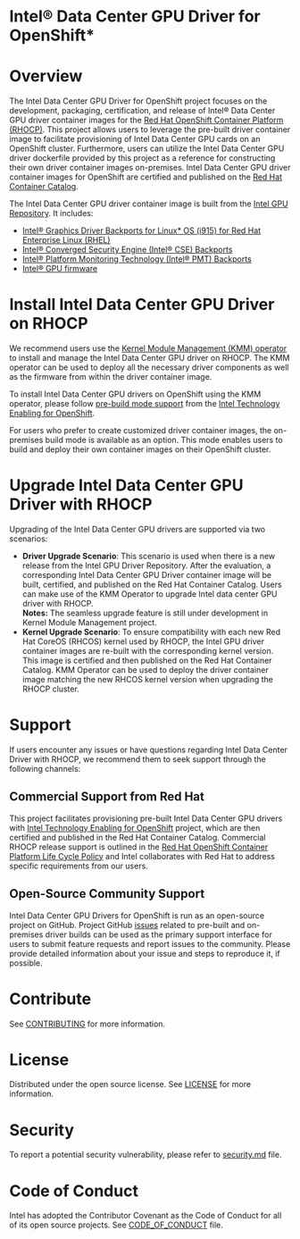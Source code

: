 # Intel® Data Center GPU Driver for OpenShift* 

# Overview
The Intel Data Center GPU Driver for OpenShift project focuses on the development, packaging, certification, and release of Intel® Data Center GPU driver container images for the [Red Hat OpenShift Container Platform (RHOCP)](https://www.redhat.com/en/technologies/cloud-computing/openshift/container-platform). This project allows users to leverage the pre-built driver container image to facilitate provisioning of Intel Data Center GPU cards on an OpenShift cluster. Furthermore, users can utilize the Intel Data Center GPU driver dockerfile provided by this project as a reference for constructing their own driver container images on-premises. Intel Data Center GPU driver container images for OpenShift are certified and published on the [Red Hat Container Catalog](https://catalog.redhat.com/software/containers/intel/intel-data-center-gpu-driver-container/6495ee55c8b2461e35fb8264).

The Intel Data Center GPU driver container image is built from the [Intel GPU Repository](https://github.com/intel-gpu). It includes:
- [Intel® Graphics Driver Backports for Linux* OS (i915) for Red Hat Enterprise Linux (RHEL)](https://github.com/intel-gpu/intel-gpu-i915-backports/tree/redhat/main) 
- [Intel® Converged Security Engine (Intel® CSE) Backports](https://github.com/intel-gpu/intel-gpu-cse-backports/tree/main)
- [Intel® Platform Monitoring Technology (Intel® PMT) Backports](https://github.com/intel-gpu/intel-gpu-pmt-backports/tree/main)
- [Intel® GPU firmware](https://github.com/intel-gpu/intel-gpu-firmware)

# Install Intel Data Center GPU Driver on RHOCP
We recommend users use the [Kernel Module Management (KMM) operator](https://docs.openshift.com/container-platform/4.12/hardware_enablement/kmm-kernel-module-management.html) to install and manage the Intel Data Center GPU driver on RHOCP. The KMM operator can be used to deploy all the necessary driver components as well as the firmware from within the driver container image. 

To install Intel Data Center GPU drivers on OpenShift using the KMM operator, please follow [pre-build mode support](https://github.com/intel/intel-technology-enabling-for-openshift/tree/main/kmmo#deploy-intel-data-center-gpu-driver-with-pre-build-mode) from the [Intel Technology Enabling for OpenShift](https://github.com/intel/intel-technology-enabling-for-openshift). 

For users who prefer to create customized driver container images, the on-premises build mode is available as an option. This mode enables users to build and deploy their own container images on their OpenShift cluster.

# Upgrade Intel Data Center GPU Driver with RHOCP
Upgrading of the Intel Data Center GPU drivers are supported via two scenarios: 
- **Driver Upgrade Scenario**: This scenario is used when there is a new release from the Intel GPU Driver Repository. After the evaluation, a corresponding Intel Data Center GPU Driver container image will be built, certified, and published on the Red Hat Container Catalog. Users can make use of the KMM Operator to upgrade Intel data center GPU driver with RHOCP.  
**Notes:** The seamless upgrade feature is still under development in Kernel Module Management project.
- **Kernel Upgrade Scenario**: To ensure compatibility with each new Red Hat CoreOS (RHCOS) kernel used by RHOCP, the Intel GPU driver container images are re-built with the corresponding kernel version. This image is certified and then published on the Red Hat Container Catalog. KMM Operator can be used to deploy the driver container image matching the new RHCOS kernel version when upgrading the RHOCP cluster.

# Support
If users encounter any issues or have questions regarding Intel Data Center Driver with RHOCP, we recommend them to seek support through the following channels:
## Commercial Support from Red Hat
This project facilitates provisioning pre-built Intel Data Center GPU drivers with [Intel Technology Enabling for OpenShift](https://github.com/intel/intel-technology-enabling-for-openshift) project, which are then certified and published in the Red Hat Container Catalog. Commercial RHOCP release support is outlined in the [Red Hat OpenShift Container Platform Life Cycle Policy](https://access.redhat.com/support/policy/updates/openshift) and Intel collaborates with Red Hat to address specific requirements from our users.
## Open-Source Community Support
Intel Data Center GPU Drivers for OpenShift is run as an open-source project on GitHub. Project GitHub [issues](https://github.com/intel/intel-data-center-gpu-driver-for-openshift/issues) related to pre-built and on-premises driver builds can be used as the primary support interface for users to submit feature requests and report issues to the community. Please provide detailed information about your issue and steps to reproduce it, if possible.

# Contribute
See [CONTRIBUTING](/CONTRIBUTING.md) for more information.

# License
Distributed under the open source license. See [LICENSE](/LICENSE.txt) for more information.

# Security
To report a potential security vulnerability, please refer to [security.md](/security.md) file.

# Code of Conduct
Intel has adopted the Contributor Covenant as the Code of Conduct for all of its open source projects. See [CODE_OF_CONDUCT](/CODE_OF_CONDUCT.md) file.
